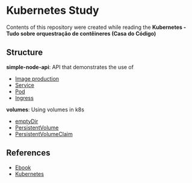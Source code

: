 # Kubernetes Study

Contents of this repository were created while reading the **Kubernetes - Tudo sobre orquestração de contêineres (Casa do Código)**
## Structure

**simple-node-api**: API that demonstrates the use of
- [Image production](https://docs.docker.com/engine/reference/builder/)
- [Service](https://kubernetes.io/docs/concepts/services-networking/service/)
- [Pod](https://kubernetes.io/docs/concepts/workloads/pods/)
- [Ingress](https://kubernetes.io/docs/concepts/services-networking/ingress/)

**volumes**: Using volumes in k8s
- [emptyDir](https://kubernetes.io/pt-br/docs/concepts/storage/volumes/#emptydir)
- [PersistentVolume](https://kubernetes.io/pt-br/docs/concepts/storage/persistent-volumes/)
- [PersistentVolumeClaim](https://kubernetes.io/docs/concepts/storage/persistent-volumes/#persistentvolumeclaims)

## References
- [Ebook](https://www.casadocodigo.com.br/products/livro-kubernetes)
- [Kubernetes](https://kubernetes.io/)